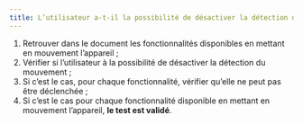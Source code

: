 ```yaml
---
title: L’utilisateur a-t-il la possibilité de désactiver la détection du mouvement pour éviter un déclenchement accidentel de la fonctionnalité (hors cas particuliers) ?
---
```


1. Retrouver dans le document les fonctionnalités disponibles en mettant en mouvement l’appareil ;
2. Vérifier si l’utilisateur à la possibilité de désactiver la détection du mouvement ;
3. Si c’est le cas, pour chaque fonctionnalité, vérifier qu’elle ne peut pas être déclenchée ;
4. Si c’est le cas pour chaque fonctionnalité disponible en mettant en mouvement l’appareil, **le test est validé**.